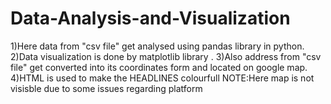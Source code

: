 # Data-Analysis-and-Visualization
1)Here data from "csv file" get analysed using pandas library in python.
2)Data visualization is done by matplotlib library .
3)Also address from "csv file" get converted into its coordinates form and located on google map.
4)HTML is used to make the HEADLINES colourfull
NOTE:Here map is not visisble due to some issues regarding platform

